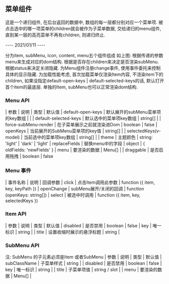 ## 菜单组件

这是一个递归组件, 在后台返回的数据中, 数组的每一层都分别对应一个菜单项.
被点击选中的哪一项菜单的children就会被作为子菜单数据, 交给递归的menu组件, 直到某一层的高亮菜单不再有children, 则递归终止.

---- 2021/01/11 ----

分为item, subMenu, icon, content, menu五个组件组成
<Template>
  <Menu :menu="menu" @change="change">
    <Item>
      <Icon />
      <content />
    </Item>
    <subMenu v-if="item.children" v-show="item.status" :menu="item.children" />
  <Menu>
</Template>
如上图:
  根据传递的参数menu来生成对应的dom结构.
  根据是否存在children来决定是否渲染subMenu.
  根据status来决定关闭隐藏.
  为Menu组件注册change事件, 使用事件委托来控制具体的显示隐藏.
  为加载性能考虑, 首次加载菜单仅渲染Item内容, 不渲染item下的children, 如果没指定default-open-keys | default-selected-keys的话, 默认打开首个item的最底层.
  单独的Item, subMenu也可以正常渲染dom结构.

### Menu API

| 参数 | 说明 | 类型 | 默认值
| default-open-keys | 默认展开的subMenu菜单项的key数组 | | 
| default-selected-keys | 默认选中的菜单项key数组 | string[] | 
| force-subMenu-render | 在子菜单展示之前就渲染进Dom | boolean | false
| openKeys | 当前展开的SubMenu菜单项的key值 | string[] | 
| selectedKeys(v-model) | 当前选中的菜单项key数组 | string[] | 
| theme | 主题颜色 | string: 'light' | 'dark' | 'light'
| replaceFields | 替换menu中的字段 | object | { oldFields: 'newFields' }
| menu | 要渲染的数据 | Menu[] | 
| draggable | 是否启用拖拽 | boolean | false 

### Menu 事件

| 事件名称 | 说明 | 回调参数
| click | 点击Item调用此参数 | function ({ item, key, keyPath })
| openChange | subMenu展开/关闭的回调 | function (openKeys: string[])
| select | 被选中时调用 | function ({ item, key, selectedKeys })

### Item API

| 参数 | 说明 | 类型 | 默认值
| disabled | 是否禁用 | boolean | false
| key | 唯一标识 | string | 
| title | 设置收缩时展示的悬浮标题 | string | 

### SubMenu API 

注: SubMenu 的子元素必须是Item 或者SubMenu
| 参数 | 说明 | 类型 | 默认值
| subClassName | 子菜单样式 | string | 
| disabled | 是否禁用 | boolean | false
| key | 唯一标识 | string | 
| title | 子菜单项值 | string / slot | 
| menu | 要渲染的数据 | Menu[] | 

